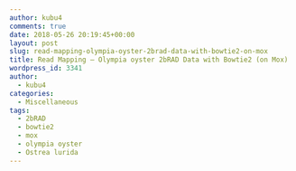 ```yaml
---
author: kubu4
comments: true
date: 2018-05-26 20:19:45+00:00
layout: post
slug: read-mapping-olympia-oyster-2brad-data-with-bowtie2-on-mox
title: Read Mapping – Olympia oyster 2bRAD Data with Bowtie2 (on Mox)
wordpress_id: 3341
author:
  - kubu4
categories:
  - Miscellaneous
tags:
  - 2bRAD
  - bowtie2
  - mox
  - olympia oyster
  - Ostrea lurida
---
```


